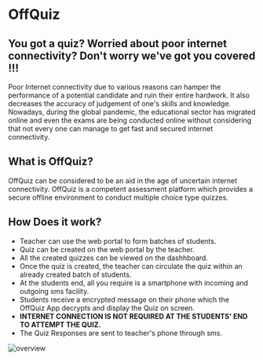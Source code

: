 # OffQuiz
<h2>
          You got a quiz? Worried about poor internet connectivity? Don't worry
          we've got you covered !!!
        </h2>
        <p>
          Poor Internet connectivity due to various reasons can hamper the
          performance of a potential candidate and ruin their entire hardwork.
          It also decreases the accuracy of judgement of one's skills and
          knowledge. Nowadays, during the global pandemic, the educational
          sector has migrated online and even the exams are being conducted
          online without considering that not every one can manage to get fast
          and secured internet connectivity.
        </p>
        <h2>What is OffQuiz?</h2>
        <p>
          OffQuiz can be considered to be an aid in the age of uncertain
          internet connectivity. OffQuiz is a competent assessment platform
          which provides a secure offline environment to conduct multiple
          choice type quizzes.
        </p>       
        <h2>How Does it work?</h2>
          <ul>
            <li>
              Teacher can use the web portal to form batches of students.
            </li>
            <li>
              Quiz can be created on the web portal by the teacher.
            </li>
            <li>
              All the created quizzes can be viewed on the dashhboard.
            </li>
            <li>
              Once the quiz is created, the teacher can circulate the quiz within
              an already created batch of students.
            </li>
            <li>
              At the students end, all you require is a smartphone with incoming and outgoing
              sms facility.
            </li>
            <li>
              Students receive a encrypted message on their phone which the
              OffQuiz App decrypts and display the Quiz on screen.
            </li>
            <li>
              <b>INTERNET CONNECTION IS NOT REQUIRED AT THE STUDENTS' END TO
               ATTEMPT THE QUIZ. </b>
            </li>
            <li>
              The Quiz Responses are sent to teacher's phone through
              sms.
            </li>
            </ul>
           <img align="center" src="images/overview.png" alt="overview"> </img>


